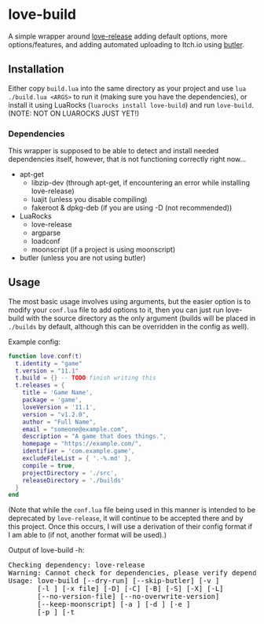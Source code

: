# love-build

A simple wrapper around [love-release](https://github.com/MisterDA/love-release)
adding default options, more options/features, and adding automated uploading to
Itch.io using [butler](https://itch.io/docs/butler/).

## Installation

Either copy `build.lua` into the same directory as your project and use
`lua ./build.lua <ARGS>` to run it (making sure you have the dependencies), or
install it using LuaRocks (`luarocks install love-build`) and run `love-build`.
(NOTE: NOT ON LUAROCKS JUST YET!)

### Dependencies

This wrapper is supposed to be able to detect and install needed dependencies
itself, however, that is not functioning correctly right now...

- apt-get
  - libzip-dev (through apt-get, if encountering an error while installing love-release)
  - luajit (unless you disable compiling)
  - fakeroot & dpkg-deb (if you are using -D (not recommended))
- LuaRocks
  - love-release
  - argparse
  - loadconf
  - moonscript (if a project is using moonscript)
- butler (unless you are not using butler)

## Usage

The most basic usage involves using arguments, but the easier option is to
modify your `conf.lua` file to add options to it, then you can just run
love-build with the source directory as the only argument (builds will be placed
in `./builds` by default, although this can be overridden in the config as
well).

Example config:

```lua
function love.conf(t)
  t.identity = "game"
  t.version = "11.1"
  t.build = {} -- TODO finish writing this
  t.releases = {
    title = 'Game Name',
    package = 'game',
    loveVersion = '11.1',
    version = "v1.2.0",
    author = "Full Name",
    email = "someone@example.com",
    description = "A game that does things.",
    homepage = "https://example.com/",
    identifier = 'com.example.game',
    excludeFileList = { '.-%.md' },
    compile = true,
    projectDirectory = './src',
    releaseDirectory = './builds'
  }
end
```

(Note that while the `conf.lua` file being used in this manner is intended to be
deprecated by `love-release`, it will continue to be accepted there and by this
project. Once this occurs, I will use a derivation of their config format if I
am able to (if not, another format will be used).)

Output of love-build -h:

<pre>
Checking dependency: love-release
Warning: Cannot check for dependencies, please verify dependencies yourself.
Usage: love-build [--dry-run] [--skip-butler] [-v <build_version>]
       [-l <love_version>] [-x file] [-D] [-C] [-B] [-S] [-X] [-L]
       [--no-version-file] [--no-overwrite-version]
       [--keep-moonscript] [-a <author>] [-d <desc>] [-e <email>]
       [-p <package>] [-t <title>] [-u <url>] [-uti <uti>] [-I file]
       [--version] [-h] [<source>] [<build_dir>] [-W [32|64]]

A simple wrapper for love-release, adding default options and builds for major OSes, extra options, and automated uploading to Itch.io via butler.

Arguments:
   source                Source directory. (default: ./src)
   build_dir             Directory to place builds in. (default: ./builds)

Testing:
   --dry-run             Do everything up to calling love-release, print the command to be sent to love-release, and stop.
   --skip-butler         Skip uploading via butler, even if configured.

Turning off defaults:
   -C, --no-compile-moonscript
                         Do not compile .moon files before building.
   -B, --no-luajit-bytecode
                         Do not compile to LuaJIT bytecode.
   -S, --no-timestamp    Do not append a timestamp to builds.
   -X, --no-mac          Do not build a Mac OS version.
   -L, --no-love         Do not build a version with a .love file (intended for Linux distribution).
   --no-version-file     Do not write version.lua in source directory with a file returning the current version.
   --no-overwrite-version
                         Do not overwrite version.lua in source directory if it already exists.
   --keep-moonscript     Keep .moon files in builds.

Project metadata (love-release options):
         -a <author>,    Author's full name.
   --author <author>
       -d <desc>,        Project description.
   --desc <desc>
        -e <email>,      Author's email.
   --email <email>
          -p <package>,  Package/Executable/Command name.
   --package <package>
        -t <title>,      Project title.
   --title <title>
      -u <url>,          Project homepage URL.
   --url <url>
   -uti <uti>            Project Uniform Type Identifier (it's a Mac thing).

Other options:
                -v <build_version>,
   --build-version <build_version>
                         Specify version number of build.
               -l <love_version>,
   --love-version <love_version>
                         Specify LÖVE version to use. (default: 11.1)
   -W [32|64]            Build Windows executables (32/64 bit). (default: 32)
          -x file,       Exclude files in source directory by Lua pattern.
   --exclude file
   -D, --debian          Build a Debian package. (Not recommended.)
               -I file,  Include specific files (alongside executables, not within). (Does not apply to Debian builds.)
   --include-file file
   --version             Print version of love-build and exit.
   -h, --help            Show this help message and exit.

All love-release options are also supported here. For more info, see https://github.com/Guard13007/love-build
</pre>
